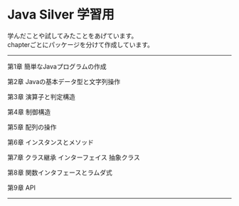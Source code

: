 # Java Silver 学習用
学んだことや試してみたことをあげています。<br>
chapterごとにパッケージを分けて作成しています。

***
第1章 簡単なJavaプログラムの作成

第2章 Javaの基本データ型と文字列操作

第3章 演算子と判定構造

第4章 制御構造

第5章 配列の操作

第6章 インスタンスとメソッド

第7章 クラス継承 インターフェイス 抽象クラス

第8章 関数インタフェースとラムダ式

第9章 API
***
